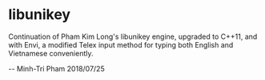 # libunikey

Continuation of Pham Kim Long's libunikey engine, upgraded to C++11, and with Envi, a modified Telex input method for typing both English and Vietnamese conveniently.

-- Minh-Tri Pham
2018/07/25
